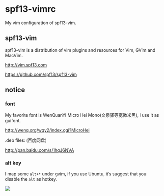 # spf13-vimrc

My vim configuration of spf13-vim.

## spf13-vim

spf13-vim is a distribution of vim plugins and resources for Vim,
GVim and MacVim. 

http://vim.spf13.com

https://github.com/spf13/spf13-vim

## notice

### font

My favorite font is WenQuanYi Micro Hei Mono(文泉驿等宽微米黑), I use it as guifont.

http://wenq.org/wqy2/index.cgi?MicroHei

.deb files: (百度网盘)

http://pan.baidu.com/s/1hqJ6NVA

### alt key

I map some `alt+*` under gvim, if you use Ubuntu, it’s suggest that you disable the `alt` as hotkey.

![](http://i.stack.imgur.com/DmQ17.png)
